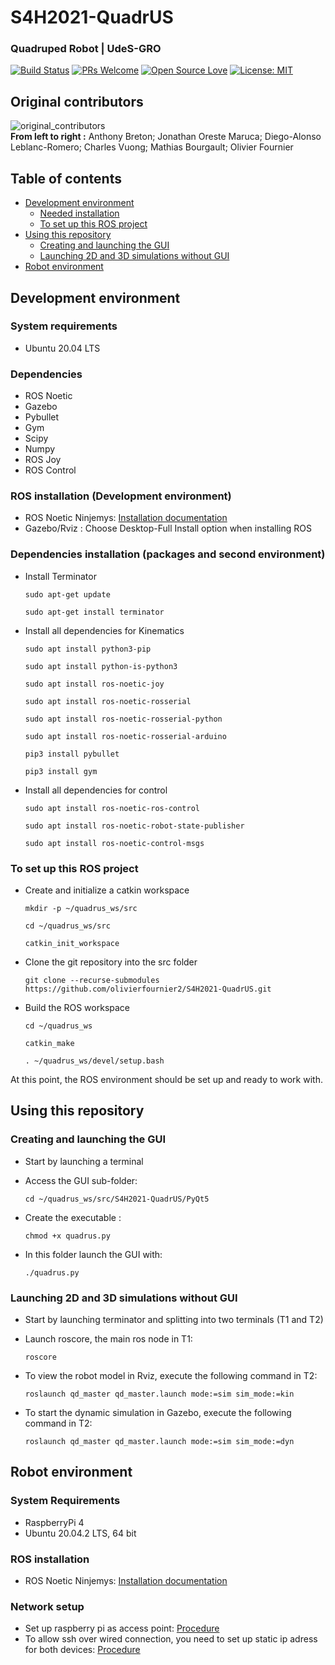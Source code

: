 # S4H2021-QuadrUS

### Quadruped Robot | UdeS-GRO
[![Build Status](https://www.travis-ci.com/olivierfournier2/S4H2021-QuadrUS.svg?branch=main)](https://www.travis-ci.com/olivierfournier2/S4H2021-QuadrUS) [![PRs Welcome](https://img.shields.io/badge/PRs-welcome-brightgreen.svg?style=flat-square)](http://makeapullrequest.com) [![Open Source Love](https://badges.frapsoft.com/os/v1/open-source.png?v=103)](https://opensource.com/resources/what-open-source) [![License: MIT](https://img.shields.io/badge/License-MIT-yellow.svg)](https://opensource.org/licenses/MIT)

## Original contributors
![original_contributors](https://user-images.githubusercontent.com/55956546/115096363-c471d200-9ef2-11eb-90e0-b41df1426315.jpg) <br>
**From left to right :** Anthony Breton; Jonathan Oreste Maruca; Diego-Alonso Leblanc-Romero; Charles Vuong; Mathias Bourgault; Olivier Fournier

## Table of contents
* [Development environment](#Development-environment)
    * [Needed installation](#ROS-installation)
    * [To set up this ROS project](#to-set-up-this-ROS-project)
* [Using this repository](#Using-this-repository)
    * [Creating and launching the GUI](#Creating-and-launching-the-GUI)
    * [Launching 2D and 3D simulations without GUI](#Launching-2D-and-3D-simulations-without-GUI)
* [Robot environment](#Robot-environment)

## Development environment 

### System requirements
- Ubuntu 20.04 LTS

### Dependencies
- ROS Noetic
- Gazebo
- Pybullet
- Gym
- Scipy
- Numpy
- ROS Joy
- ROS Control


### ROS installation (Development environment)
- ROS Noetic Ninjemys:  [Installation documentation](http://wiki.ros.org/noetic/Installation/Ubuntu)
- Gazebo/Rviz : Choose Desktop-Full Install option when installing ROS

### Dependencies installation (packages and second environment)
- Install Terminator

    ```
    sudo apt-get update
    ```
    ```
    sudo apt-get install terminator
    ```
- Install all dependencies for Kinematics

    ```
    sudo apt install python3-pip
    ```
    ```
    sudo apt install python-is-python3
    ```
    ```
    sudo apt install ros-noetic-joy
    ```
    ```
    sudo apt install ros-noetic-rosserial
    ```
    ```
    sudo apt install ros-noetic-rosserial-python
    ```
    ```
    sudo apt install ros-noetic-rosserial-arduino
    ```
    ```
    pip3 install pybullet
    ```
    ```
    pip3 install gym
    ```
- Install all dependencies for control
    ```
    sudo apt install ros-noetic-ros-control
    ```
    ```
    sudo apt install ros-noetic-robot-state-publisher
    ```
    ```
    sudo apt install ros-noetic-control-msgs
    ```
    
### To set up this ROS project
- Create and initialize a catkin workspace

    ```
    mkdir -p ~/quadrus_ws/src
    ```
    ```
    cd ~/quadrus_ws/src
    ```
    ```
    catkin_init_workspace
    ```

- Clone the git repository into the src folder

    ```
    git clone --recurse-submodules https://github.com/olivierfournier2/S4H2021-QuadrUS.git
    ```

- Build the ROS workspace
    ```
    cd ~/quadrus_ws
    ```

    ```
    catkin_make
    ```

    ```
    . ~/quadrus_ws/devel/setup.bash
    ```

At this point, the ROS environment should be set up and ready to work with.

## Using this repository

### Creating and launching the GUI
- Start by launching a terminal

- Access the GUI sub-folder:
    ```
    cd ~/quadrus_ws/src/S4H2021-QuadrUS/PyQt5
    ```
    
- Create the executable :
    ```
    chmod +x quadrus.py
    ```

- In this folder launch the GUI with:
    ```
    ./quadrus.py
    ```

### Launching 2D and 3D simulations without GUI
- Start by launching terminator and splitting into two terminals (T1 and T2)

- Launch roscore, the main ros node in T1:
    ```
    roscore 
    ```
    
- To view the robot model in Rviz, execute the following command in T2: 
    ```
    roslaunch qd_master qd_master.launch mode:=sim sim_mode:=kin
    ```

- To start the dynamic simulation in Gazebo, execute the following command in T2:
    ```
    roslaunch qd_master qd_master.launch mode:=sim sim_mode:=dyn
    ```

## Robot environment

### System Requirements
- RaspberryPi 4
- Ubuntu 20.04.2 LTS, 64 bit

### ROS installation
- ROS Noetic Ninjemys:  [Installation documentation](http://wiki.ros.org/noetic/Installation/Ubuntu)

### Network setup
- Set up raspberry pi as access point: [Procedure](https://gist.github.com/ExtremeGTX/ea1d1c12dde8261b263ab2fead983dc8)
- To allow ssh over wired connection, you need to set up static ip adress for both devices: [Procedure](https://linuxize.com/post/how-to-configure-static-ip-address-on-ubuntu-20-04/)



